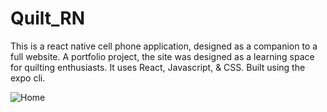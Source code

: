 # Quilt_RN

This is a react native cell phone application, designed as a companion to a full website. A portfolio project, the site was designed as a learning space for quilting enthusiasts.
It uses React, Javascript, & CSS. Built using the expo cli.

![Home](https://user-images.githubusercontent.com/31832166/178146567-437c5096-9e6b-4173-bd05-b3098747606e.PNG)

